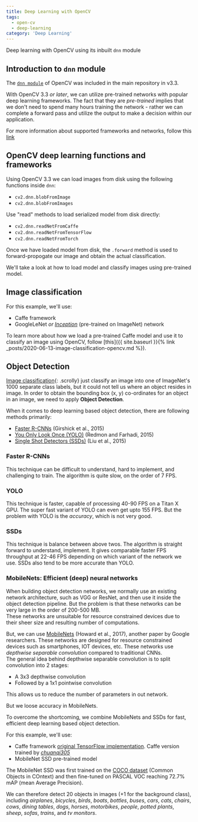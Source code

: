 ```yaml
---
title: Deep Learning with OpenCV
tags:
  - open-cv
  - deep-learning
category: 'Deep Learning'
---
```


Deep learning with OpenCV using its inbuilt `dnn` module

## Introduction to `dnn` module

The [`dnn module`](https://github.com/opencv/opencv/tree/master/modules/dnn) of OpenCV was included in the main repository in v3.3.

With OpenCV 3.3 _or later_, we can utilize pre-trained networks with popular deep learning frameworks. The fact that they are _pre-trained_ implies that we don't need to spend many hours training the network - rather we can complete a forward pass and utilize the output to make a decision within our application.

<!--more-->

For more information about supported frameworks and networks, follow this [link](https://github.com/opencv/opencv/wiki/Deep-Learning-in-OpenCV)

## OpenCV deep learning functions and frameworks

Using OpenCV 3.3 we can load images from disk using the following functions inside `dnn`:

+ `cv2.dnn.blobFromImage`
+ `cv2.dnn.blobFromImages`

Use "read" methods to load serialized model from disk directly:

+ `cv2.dnn.readNetFromCaffe`
+ `cv2.dnn.readNetFromTensorFlow`
+ `cv2.dnn.readNetFromTorch`

Once we have loaded model from disk, the `.forward` method is used to forward-propogate our image and obtain the actual classification.

We'll take a look at how to load model and classify images using pre-trained model.

## Image classification

For this example, we'll use:

+ Caffe framework
+ GoogleLeNet _or [Inception](https://arxiv.org/abs/1409.4842)_ (pre-trained on ImageNet) network

To learn more about how we load a pre-trained Caffe model and use it to classify an image using OpenCV, follow [this]({{ site.baseurl }}{% link _posts/2020-06-13-image-classification-opencv.md %}).

## Object Detection

[Image classification](#image-classification){: .scrolly} just classify an image into one of ImageNet's 1000 separate class labels, but it could not tell us where an object resides in image.
In order to obtain the bounding box (x, y) co-ordinates for an object in an image, we need to apply **Object Detection**.

When it comes to deep learning based object detection, there are following methods primarily:

+ [Faster R-CNNs](https://arxiv.org/abs/1506.01497) (Girshick et al., 2015)
+ [You Only Look Once (YOLO)](https://arxiv.org/abs/1506.02640) (Redmon and Farhadi, 2015)
+ [Single Shot Detectors (SSDs)](https://arxiv.org/abs/1512.02325) (Liu et al., 2015)

### Faster R-CNNs

This technique can be difficult to understand, hard to implement, and challenging to train. The algorithm is quite slow, on the order of 7 FPS.

### YOLO

This technique is faster, capable of processing 40-90 FPS on a Titan X GPU. The super fast variant of YOLO can even get upto 155 FPS.
But the problem with YOLO is the _accuracy_, which is not very good.

### SSDs

This technique is balance between above twos. The algorithm is straight forward to understand, implement. It gives comparable faster FPS throughput at 22-46 FPS depending on which variant of the network we use. SSDs also tend to be more accurate than YOLO.

### MobileNets: Efficient (deep) neural networks

When building object detection networks, we normally use an existing network architecture, such as VGG or ResNet, and then use it inside the object detection pipeline. But the problem is that these networks can be very large in the order of 200-500 MB.  
These networks are unsuitable for resource constrained devices due to their sheer size and resulting number of computations.

But, we can use [MobileNets](https://arxiv.org/abs/1704.04861) (Howard et al., 2017), another paper by Google researchers. These networks are designed for resource constrained devices such as smartphones, IOT devices, etc. These networks use _depthwise separable convolution_ compared to traditional CNNs.  
The general idea behind depthwise separable convolution is to split convolution into 2 stages:

+ A 3x3 depthwise convolution
+ Followed by a 1x1 pointwise convolution

This allows us to reduce the number of parameters in out network.

But we loose accuracy in MobileNets.

To overcome the shortcoming, we combine MobileNets and SSDs for fast, efficient deep learning based object detection.

For this example, we'll use:

+ Caffe framework [original TensorFlow implementation](https://github.com/Zehaos/MobileNet). Caffe version trained by [_chuanqi305_](https://github.com/chuanqi305/MobileNet-SSD)
+ MobileNet SSD pre-trained model

The MobileNet SSD was first trained on the [COCO dataset](http://cocodataset.org/) (Common Objects in COntext) and then fine-tuned on PASCAL VOC reaching 72.7% mAP (mean Average Precision).

We can therefore detect 20 objects in images (+1 for the background class), including _airplanes_, _bicycles_, _birds_, _boats_, _bottles_, _buses_, _cars_, _cats_, _chairs_, _cows_, _dining tables_, _dogs_, _horses_, _motorbikes_, _people_, _potted plants_, _sheep_, _sofas_, _trains_, and _tv monitors_.

